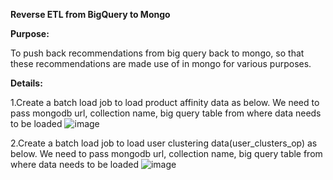 **Reverse ETL from BigQuery to Mongo**

**Purpose:** 

To push back recommendations from big query back to mongo, so that these recommendations are made use of in mongo for various purposes. 

**Details:** 

1.Create a batch load job to load product affinity data as below. We need to pass mongodb url, collection name, big query table from where data needs to be loaded 
![image](https://user-images.githubusercontent.com/111537542/186255590-2b874a67-519a-4293-8cd4-ebf9f5acda1b.png)



2.Create a batch load job to load user clustering  data(user_clusters_op) as below. We need to pass mongodb url, collection name, big query table from where data needs to be loaded 
![image](https://user-images.githubusercontent.com/111537542/186256976-4dc38780-a073-4c87-b6b9-8a891f0506c9.png)



 

 
